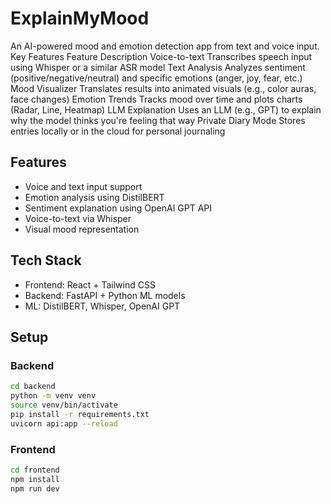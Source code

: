 # ExplainMyMood

An AI-powered mood and emotion detection app from text and voice input.
Key Features
Feature	Description
 Voice-to-text	Transcribes speech input using Whisper or a similar ASR model
 Text Analysis	Analyzes sentiment (positive/negative/neutral) and specific emotions (anger, joy, fear, etc.)
 Mood Visualizer	Translates results into animated visuals (e.g., color auras, face changes)
 Emotion Trends	Tracks mood over time and plots charts (Radar, Line, Heatmap)
 LLM Explanation	Uses an LLM (e.g., GPT) to explain why the model thinks you're feeling that way
 Private Diary Mode	Stores entries locally or in the cloud for personal journaling


## Features

- Voice and text input support
- Emotion analysis using DistilBERT
- Sentiment explanation using OpenAI GPT API
- Voice-to-text via Whisper
- Visual mood representation

## Tech Stack

- Frontend: React + Tailwind CSS
- Backend: FastAPI + Python ML models
- ML: DistilBERT, Whisper, OpenAI GPT

## Setup

### Backend

```bash
cd backend
python -m venv venv
source venv/bin/activate
pip install -r requirements.txt
uvicorn api:app --reload
```

### Frontend

```bash
cd frontend
npm install
npm run dev
```
